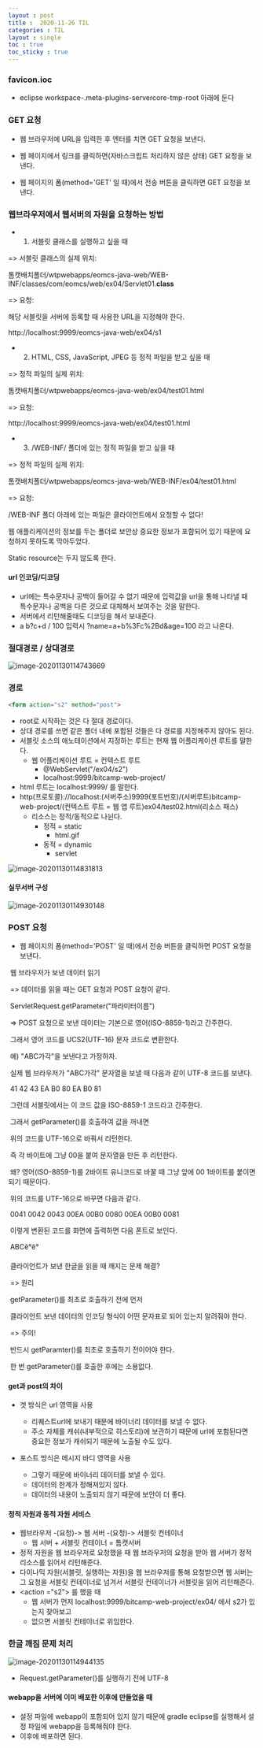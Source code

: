 ```yaml
---
layout : post
title :  2020-11-26 TIL
categories : TIL
layout : single
toc : true 
toc_sticky : true
---
```


### favicon.ioc
- eclipse workspace-.meta-plugins-servercore-tmp-root 아래에 둔다



###   GET 요청

- 웹 브라우저에 URL을 입력한 후 엔터를 치면 GET 요청을 보낸다.

- 웹 페이지에서 링크를 클릭하면(자바스크립트 처리하지 않은 상태) GET 요청을 보낸다.

- 웹 페이지의 폼(method='GET' 일 때)에서 전송 버튼을 클릭하면 GET 요청을 보낸다.

   

### 웹브라우저에서 웹서버의 자원을 요청하는 방법

- 1) 서블릿 클래스를 실행하고 싶을 때

 => 서블릿 클래스의 실제 위치:

 톰캣배치폴더/wtpwebapps/eomcs-java-web/WEB-INF/classes/com/eomcs/web/ex04/Servlet01.**class**

 => 요청:

 해당 서블릿을 서버에 등록할 때 사용한 URL을 지정해야 한다.

 http://localhost:9999/eomcs-java-web/ex04/s1



-  2) HTML, CSS, JavaScript, JPEG 등 정적 파일을 받고 싶을 때

 => 정적 파일의 실제 위치:

 톰캣배치폴더/wtpwebapps/eomcs-java-web/ex04/test01.html

 => 요청:

 http://localhost:9999/eomcs-java-web/ex04/test01.html



- 3) /WEB-INF/ 폴더에 있는 정적 파일을 받고 싶을 때

 => 정적 파일의 실제 위치:

 톰캣배치폴더/wtpwebapps/eomcs-java-web/WEB-INF/ex04/test01.html

 => 요청:

 /WEB-INF 폴더 아래에 있는 파일은 클라이언트에서 요청할 수 없다!

 웹 애플리케이션의 정보를 두는 폴더로 보안상 중요한 정보가 포함되어 있기 때문에 요청하지 못하도록 막아두었다.

Static resource는 두지 않도록 한다.



#### url 인코딩/디코딩

- url에는 특수문자나 공백이 들어갈 수 없기 때문에 입력값을 url을 통해 나타낼 때 특수문자나 공백을 다른 것으로 대체해서 보여주는 것을 말한다.
- 서버에서 리턴해줄때도 디코딩을 해서 보내준다.
- a b?c+d / 100 입력시 ?name=a+b%3Fc%2Bd&age=100 라고 나온다.



### 절대경로 / 상대경로

![image-20201130114743669](/Users/rsh/seunghee-ryu.github.io/assets/images/post_img/image-20201130114743669.png)

### 경로

```html
<form action="s2" method="post"> 
```

- root로 시작하는 것은 다 절대 경로이다.
- 상대 경로를 쓰면 같은 폴더 내에 포함된 것들은 다 경로를 지정해주지 않아도 된다.
- 서블릿 소스의 애노테이션에서 지정하는 루트는 현재 웹 어플리케이션 루트를 말한다.
  - 웹 어플리케이션 루트 = 컨텍스트 루트
    - @WebServlet("/ex04/s2")
    - localhost:9999/bitcamp-web-project/
- html 루트는 localhost:9999/ 를 말한다.
- http(프로토콜)://localhost:(서버주소)9999(포트번호)/(서버루트)bitcamp-web-project/(컨텍스트 루트 = 웹 앱 루트)ex04/test02.html(리소스 패스)
  - 리소스는 정적/동적으로 나뉜다.
    - 정적 = static
      - html.gif
    - 동적 = dynamic
      - servlet

![image-20201130114831813](/Users/rsh/seunghee-ryu.github.io/assets/images/post_img/image-20201130114831813.png)



#### 실무서버 구성

![image-20201130114930148](/Users/rsh/seunghee-ryu.github.io/assets/images/post_img/image-20201130114930148.png)

###    POST 요청

- 웹 페이지의 폼(method='POST' 일 때)에서 전송 버튼을 클릭하면 POST 요청을 보낸다.

​       웹 브라우저가 보낸 데이터 읽기

​       => 데이터를 읽을 때는 GET 요청과 POST 요청이 같다.

​       ServletRequest.getParameter("파라미터이름")

​       => POST 요청으로 보낸 데이터는 기본으로 영어(ISO-8859-1)라고 간주한다.

​       그래서 영어 코드를 UCS2(UTF-16) 문자 코드로 변환한다.

​       예) "ABC가각"을 보낸다고 가정하자.

​       실제 웹 브라우저가 "ABC가각" 문자열을 보낼 때 다음과 같이 UTF-8 코드를 보낸다.

​       41 42 43 EA B0 80 EA B0 81

​       그런데 서블릿에서는 이 코드 값을 ISO-8859-1 코드라고 간주한다.

​       그래서 getParameter()를 호출하여 값을 꺼내면

​       위의 코드를 UTF-16으로 바꿔서 리턴한다.

​       즉 각 바이트에 그냥 00을 붙여 문자열을 만든 후 리턴한다.

​       왜? 영어(ISO-8859-1)를 2바이트 유니코드로 바꿀 때 그냥 앞에 00 1바이트를 붙이면 되기 때문이다.

​       위의 코드를 UTF-16으로 바꾸면 다음과 같다.

​       0041 0042 0043 00EA 00B0 0080 00EA 00B0 0081

​       이렇게 변환된 코드를 화면에 출력하면 다음 폰트로 보인다.

​       ABCê°ê°

   

​       클라이언트가 보낸 한글을 읽을 때 깨지는 문제 해결?

​       => 원리

​       getParameter()를 최초로 호출하기 전에 먼저

​       클라이언트 보낸 데이터의 인코딩 형식이 어떤 문자표로 되어 있는지 알려줘야 한다.

​       => 주의!

​       반드시 getParamter()를 최초로 호출하기 전이어야 한다.

​       한 번 getParameter()를 호출한 후에는 소용없다.



#### get과 post의 차이

- 겟 방식은 url 영역을 사용

  - 리퀘스트url에 보내기 때문에 바이너리 데이터를 보낼 수 없다.
  - 주소 자체를 캐쉬(내부적으로 히스토리)에 보관하기 때문에 url에 포함된다면 중요한 정보가 캐쉬되기 때문에 노출될 수도 있다.

- 포스트 방식은 메시지 바디 영역을 사용

  - 그렇기 때문에 바이너리 데이터를 보낼 수 있다.
  - 데이터의 한계가 정해져있지 않다.
  - 데이터의 내용이 노출되지 않기 때문에 보안이 더 좋다.

  

#### 정적 자원과 동적 자원 서비스

- 웹브라우저 -(요청)-> 웹 서버 -(요청)-> 서블릿 컨테이너
  - 웹 서버 + 서블릿 컨테이너 = 톰캣서버
- 정적 자원을 웹 브라우저로 요청했을 때 웹 브라우저의 요청을 받아 웹 서버가 정적 리소스를 읽어서 리턴해준다.
- 다이나믹 자원(서블릿, 실행하는 자원)을 웹 브라우저를 통해 요청받으면 웹 서버는 그 요청을 서블릿 컨테이너로 넘겨서 서블릿 컨테이너가 서블릿을 읽어 리턴해준다.
- <action ="s2"> 를 했을 때
  - 웹 서버가 먼저 localhost:9999/bitcamp-web-project/ex04/ 에서 s2가 있는지 찾아보고
  -  없으면 서블릿 컨테이너로 위임한다.



### 한글 깨짐 문제 처리

![image-20201130114944135](/Users/rsh/seunghee-ryu.github.io/assets/images/post_img/image-20201130114944135.png)

- Request.getParameter()를 실행하기 전에 UTF-8



#### webapp을 서버에 이미 배포한 이후에 만들었을 때

- 설정 파일에 webapp이 포함되어 있지 않기 때문에 gradle eclipse를 실행해서 설정 파일에 webapp을 등록해줘야 한다.
- 이후에 배포하면 된다. 

